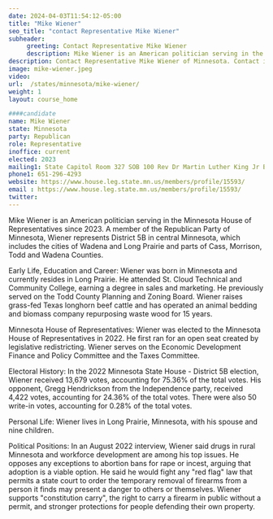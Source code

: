 ```yaml
---
date: 2024-04-03T11:54:12-05:00
title: "Mike Wiener"
seo_title: "contact Representative Mike Wiener"
subheader:
     greeting: Contact Representative Mike Wiener
     description: Mike Wiener is an American politician serving in the Minnesota House of Representatives since 2023. A member of the Republican Party of Minnesota, Wiener represents District 5B in central Minnesota, which includes the cities of Wadena and Long Prairie and parts of Cass, Morrison, Todd and Wadena Counties.
description: Contact Representative Mike Wiener of Minnesota. Contact information for Mike Wiener includes email address, phone number, and mailing address.
image: mike-wiener.jpeg
video:
url:  /states/minnesota/mike-wiener/
weight: 1
layout: course_home

####candidate
name: Mike Wiener
state: Minnesota
party: Republican
role: Representative
inoffice: current
elected: 2023
mailing1: State Capitol Room 327 SOB 100 Rev Dr Martin Luther King Jr Blvd St. Paul, MN 55155-1298
phone1: 651-296-4293
website: https://www.house.leg.state.mn.us/members/profile/15593/
email : https://www.house.leg.state.mn.us/members/profile/15593/
twitter:
---
```


Mike Wiener is an American politician serving in the Minnesota House of Representatives since 2023. A member of the Republican Party of Minnesota, Wiener represents District 5B in central Minnesota, which includes the cities of Wadena and Long Prairie and parts of Cass, Morrison, Todd and Wadena Counties.

Early Life, Education and Career:
Wiener was born in Minnesota and currently resides in Long Prairie. He attended St. Cloud Technical and Community College, earning a degree in sales and marketing. He previously served on the Todd County Planning and Zoning Board. Wiener raises grass-fed Texas longhorn beef cattle and has operated an animal bedding and biomass company repurposing waste wood for 15 years.

Minnesota House of Representatives:
Wiener was elected to the Minnesota House of Representatives in 2022. He first ran for an open seat created by legislative redistricting. Wiener serves on the Economic Development Finance and Policy Committee and the Taxes Committee.

Electoral History:
In the 2022 Minnesota State House - District 5B election, Wiener received 13,679 votes, accounting for 75.36% of the total votes. His opponent, Gregg Hendrickson from the Independence party, received 4,422 votes, accounting for 24.36% of the total votes. There were also 50 write-in votes, accounting for 0.28% of the total votes.

Personal Life:
Wiener lives in Long Prairie, Minnesota, with his spouse and nine children.

Political Positions:
In an August 2022 interview, Wiener said drugs in rural Minnesota and workforce development are among his top issues. He opposes any exceptions to abortion bans for rape or incest, arguing that adoption is a viable option. He said he would fight any "red flag" law that permits a state court to order the temporary removal of firearms from a person it finds may present a danger to others or themselves. Wiener supports "constitution carry", the right to carry a firearm in public without a permit, and stronger protections for people defending their own property.
